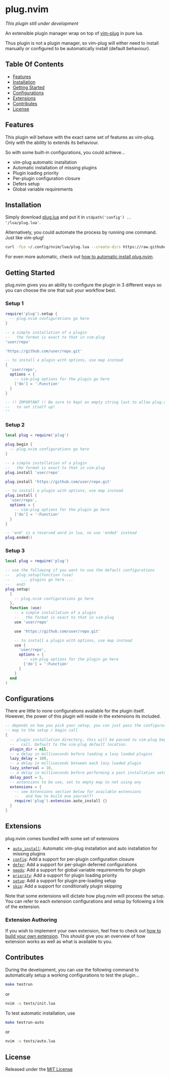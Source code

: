 # plug.nvim

_This plugin still under development_

An extensible plugin manager wrap on top of
[vim-plug](https://github.com/junegunn/vim-plug) in pure lua.

Thus plugin is not a plugin manager, so vim-plug will either need to install
manually or configured to be automatically install (default behaviour).

## Table Of Contents

* [Features](#features)
* [Installation](#installation)
* [Getting Started](#getting-started)
* [Configurations](#configurations)
* [Extensions](#extensions)
* [Contributes](#contributes)
* [License](#license)

## Features

This plugin will behave with the exact same set of features as vim-plug.
Only with the ability to extends its behaviour.

So with some built-in configurations, you could achieve...

- vim-plug automatic installation
- Automatic installation of missing plugins
- Plugin loading priority
- Per-plugin configuration closure
- Defers setup
- Global variable requirements

## Installation

Simply download
[plug.lua](https://raw.githubusercontent.com/spywhere/plug.nvim/main/plug.lua)
and put it in `stdpath('config') .. '/lua/plug.lua'`.

Alternatively, you could automate the process by running one command.
Just like vim-plug!

```sh
curl -fLo ~/.config/nvim/lua/plug.lua --create-dirs https://raw.githubusercontent.com/spywhere/plug.nvim/main/plug.lua
```

For even more automatic, check out
[how to automatic install plug.nvim](docs/auto-install.md).

## Getting Started

plug.nvim gives you an ability to configure the plugin in 3 different ways so
you can choose the one that suit your workflow best.

### Setup 1

```lua
require('plug').setup {
  -- plug.nvim configurations go here
}

-- a simple installation of a plugin
--   the format is exact to that in vim-plug
'user/repo'

'https://github.com/user/repo.git'

-- to install a plugin with options, use map instead
{
  'user/repo',
  options = {
    -- vim-plug options for the plugin go here
    ['do'] = ':Function'
  }
}

-- !! IMPORTANT !! Be sure to kept an empty string last to allow plug.nvim
--   to set itself up!
''
```

### Setup 2

```lua
local plug = require('plug')

plug.begin {
  -- plug.nvim configurations go here
}

-- a simple installation of a plugin
--   the format is exact to that in vim-plug
plug.install 'user/repo'

plug.install 'https://github.com/user/repo.git'

-- to install a plugin with options, use map instead
plug.install {
  'user/repo',
  options = {
    -- vim-plug options for the plugin go here
    ['do'] = ':Function'
  }
}

-- 'end' is a reserved word in lua, so use 'ended' instead
plug.ended()
```

### Setup 3

```lua
local plug = require('plug')

-- use the following if you want to use the default configurations
--   plug.setup(function (use)
--     ... plugins go here ...
--   end)
plug.setup(
  {
    -- plug.nvim configurations go here
  },
  function (use)
    -- a simple installation of a plugin
    --   the format is exact to that in vim-plug
    use 'user/repo'

    use 'https://github.com/user/repo.git'

    -- to install a plugin with options, use map instead
    use {
      'user/repo',
      options = {
        -- vim-plug options for the plugin go here
        ['do'] = ':Function'
      }
    }
  end
)
```

## Configurations

There are little to none configurations available for the plugin itself.
However, the power of this plugin will reside in the extensions its included.

```lua
-- depends on how you pick your setup, you can just pass the configurations
-- map to the setup / begin call
{
  -- plugin installation directory, this will be passed to vim-plug begin
  --   call. Default to the vim-plug default location.
  plugin_dir = nil,
  -- a delay in milliseconds before loading a lazy loaded plugins
  lazy_delay = 100,
  -- a delay in milliseconds between each lazy loaded plugin
  lazy_interval = 10,
  -- a delay in milliseconds before performing a post installation setup
  delay_post = 5,
  -- extensions to be use, set to empty map to not using any
  extensions = {
    -- see Extensions section below for available extensions
    --   and how to build one yourself!
    require('plug').extension.auto_install {}
  }
}
```

## Extensions

plug.nvim comes bundled with some set of extensions

- [`auto_install`](docs/extensions/auto-install.md): Automatic vim-plug
installation and auto installation for missing plugins
- [`config`](docs/extensions/config.md): Add a support for per-plugin configuration closure
- [`defer`](docs/extensions/defer.md): Add a support for per-plugin deferred configurations
- [`needs`](docs/extensions/needs.md): Add a support for global variable requirements for plugin
- [`priority`](docs/extensions/priority.md): Add a support for plugin loading priority
- [`setup`](docs/extensions/setup.md): Add a support for plugin pre-loading setup
- [`skip`](docs/extensions/skip.md): Add a support for conditionally plugin skipping

Note that some extensions will dictate how plug.nvim will process the setup.
You can refer to each extension configurations and setup by following a link
of the extension.

### Extension Authoring

If you wish to implement your own extension, feel free to check out
[how to build your own extension](docs/extensions/api.md). This should give
you an overview of how extension works as well as what is available to you.

## Contributes

During the development, you can use the following command to automatically
setup a working configurations to test the plugin...

```sh
make testrun
```

or

```sh
nvim -u tests/init.lua
```

To test automatic installation, use

```sh
make testrun-auto
```

or

```sh
nvim -u tests/auto.lua
```

## License

Released under the [MIT License](LICENSE)
